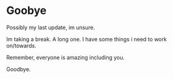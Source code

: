 # **Goobye**

Possibly my last update, im unsure.

Im taking a break. A long one. I have some things i need to work on/towards.

Remember, everyone is amazing including you.

Goodbye.